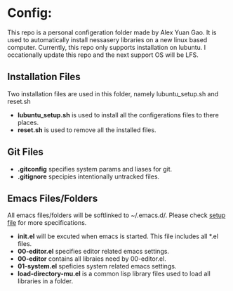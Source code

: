 # Config: 

This repo is a personal configeration folder made by Alex Yuan Gao. It is used to automatically install nessasery libraries on a new linux based computer.
Currently, this repo only supports installation on lubuntu. I occationally update this repo and the next support OS will be LFS.

## Installation Files
Two installation files are used in this folder, namely lubuntu_setup.sh and reset.sh

- __lubuntu_setup.sh__ is used to install all the configerations files to there places.
- __reset.sh__ is used to remove all the installed files.

## Git Files

- __.gitconfig__ specifies system params and liases for git.
- __.gitignore__ specipies intentionally untracked files.

## Emacs Files/Folders
All emacs files/folders will be softlinked to ~/.emacs.d/.  Please check [setup file](lubuntu_setup.sh#L54) for more specifications.

- __init.el__ will be excuted when emacs is started. This file includes all *.el files.
- __00-editor.el__ specifies editor related emacs settings.
- __00-editor__ contains all libraies need by 00-editor.el.
- __01-system.el__ speficies system related emacs settings.
- __load-directory-mu.el__ is a common lisp library files used to load all libraries in a folder.


